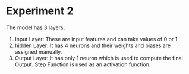 # Experiment 2
The model has 3 layers:
1. Input Layer: These are input features and can take values of 0 or 1.
2. hidden Layer: It has 4 neurons and their weights and biases are assigned manually.
3. Output Layer: It has only 1 neuron which is used to compute the final Output.
Step Function is used as an activation function.
